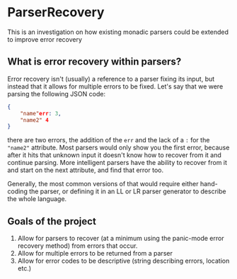 # ParserRecovery

This is an investigation on how existing monadic parsers could be extended to improve error recovery

## What is error recovery within parsers?

Error recovery isn't (usually) a reference to a parser fixing its input, but instead that it allows for multiple errors to be fixed. Let's say that we were parsing the following JSON code:

```json
{
    "name"err: 3,
    "name2" 4
}
```

there are two errors, the addition of the `err` and the lack of a `:` for the `"name2"` attribute. Most parsers would only show you the first error, because after it hits that unknown input it doesn't know how to recover from it and continue parsing. More intelligent parsers have the ability to recover from it and start on the next attribute, and find that error too.

Generally, the most common versions of that would require either hand-coding the parser, or defining it in an LL or LR parser generator to describe the whole language.

## Goals of the project

1) Allow for parsers to recover (at a minimum using the panic-mode error recovery method) from errors that occur.
2) Allow for multiple errors to be returned from a parser
3) Allow for error codes to be descriptive (string describing errors, location etc.)